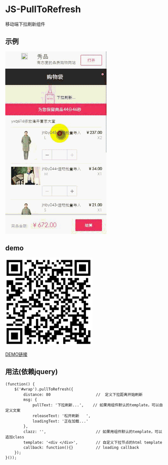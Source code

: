 # JS-PullToRefresh
移动端下拉刷新组件

## 示例

![示例](images/demo.gif)

## demo

![扫一扫](images/demo_qr.png)

[DEMO链接](http://s.codepen.io/hzxs1990225/debug/eNyYmK?)

## 用法(依赖jquery)

    (function() {
        $('#wrap').pullToRefresh({
            distance: 80                    //  定义下拉距离开始刷新
            msg: {
                pullText: '下拉刷新...',    // 如果用组件默认的template，可以自定义文案
                releaseText: '松开刷新   ',
                loadingText: '正在加载...'
            },
            clazz: '',                      // 如果用组件默认的template，可以追加class
            template: '<div </div>',        // 自定义下拉节点的html template
            callback: function(){}          // loading callback
        });
    }());

